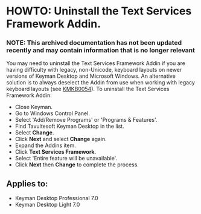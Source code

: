 # HOWTO: Uninstall the Text Services Framework Addin.

### **NOTE**: This archived documentation has not been updated recently and may contain information that is no longer relevant

You may need to uninstall the Text Services Framework Addin if you are having difficulty with legacy, non-Unicode, keyboard layouts on newer versions of Keyman Desktop and Microsoft Windows. An alternative solution is to always deselect the Addin from use when working with legacy keyboard layouts (see [KMKB0054](/kb/?id=54)).
To uninstall the Text Services Framework Addin:

- Close Keyman.
- Go to Windows Control Panel.
- Select 'Add/Remove Programs' or 'Programs & Features'.
- Find Tavultesoft Keyman Desktop in the list.
- Select **Change**.
- Click **Next** and select **Change** again.
- Expand the Addins item.
- Click **Text Services Framework**.
- Select 'Entire feature will be unavailable'.
- Click **Next** then **Change** to complete the process.

## Applies to:
* Keyman Desktop Professional 7.0
* Keyman Desktop Light 7.0